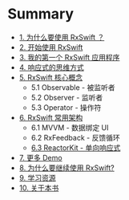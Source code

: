 # Summary

* [1. 为什么要使用 RxSwift ？](README.md)
* [2. 开始使用 RxSwift](get_start.md)
* [3. 我的第一个 RxSwift 应用程序](3.md)
* [4. 响应式的思维方式](6.md)
* [5. RxSwift 核心概念](5.md)
  * 5.1 Observable - 被监听者
  * 5.2 Observer - 监听者
  * 5.3 Operator - 操作符
* [6. RxSwift 常用架构](9.md)
  * 6.1 MVVM - 数据绑定 UI
  * 6.2 RxFeedback - 反馈循环
  * [6.3 ReactorKit - 单向响应式](9/63-reactorkit.md)
* [7. 更多 Demo](66.md)
* [8. 为什么要继续使用 RxSwift?](10.md)
* [9. 学习资源](11.md)
* [10. 关于本书](12.md)

